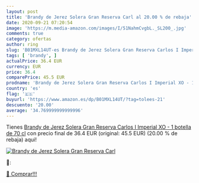 ```yaml
---
layout: post
title: 'Brandy de Jerez Solera Gran Reserva Carl al 20.00 % de rebaja'
date: 2020-09-21 07:20:54
image: 'https://m.media-amazon.com/images/I/51NahmCvgbL._SL200_.jpg'
comments: true
category: ofertas
author: ring
slug: 'B01MXL14UT-es Brandy de Jerez Solera Gran Reserva Carlos I Imperial XO -...'
tags: [ 'brandy', ]
actualPrice: 36.4 EUR
currency: EUR
price: 36.4
comparePrice: 45.5 EUR
prodname: 'Brandy de Jerez Solera Gran Reserva Carlos I Imperial XO - 1 botella de 70 cl'
country: 'es'
flag: '🇪🇸'
buyurl: 'https://www.amazon.es/dp/B01MXL14UT/?tag=tolees-21'
descuento: '20.00'
average: '34.769999999999996'
---
```


Tienes [Brandy de Jerez Solera Gran Reserva Carlos I Imperial XO - 1 botella de 70 cl](https://www.amazon.es/dp/B01MXL14UT/?tag=tolees-21) con precio final de  36.4 EUR (original: 45.5 EUR) (20.00 %  de rebaja) aqui!

[![Brandy de Jerez Solera Gran Reserva Carl](https://m.media-amazon.com/images/I/51NahmCvgbL._SL200_.jpg)](https://www.amazon.es/dp/B01MXL14UT/?tag=tolees-21)

🔎:


[🛒 Comprar!!!](https://www.amazon.es/dp/B01MXL14UT/?tag=tolees-21)
